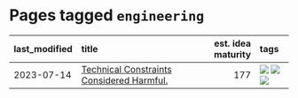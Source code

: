 # Pages tagged `engineering`

|last_modified|title|est. idea maturity|tags
|:---|:---|---:|:---|
|2023-07-14|[Technical Constraints Considered Harmful.](../constraints_considered_hazardous.md)|177|[![](https://img.shields.io/badge/tag-best_practices-d2ea1b)](../tags/best_practices.md) [![](https://img.shields.io/badge/tag-engineering-dce8fa)](../tags/engineering.md) [![](https://img.shields.io/badge/tag-publication-f14da)](../tags/publication.md)|
